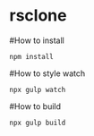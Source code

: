 # rsclone

#How to install
```
npm install
```

#How to style watch
```
npx gulp watch
```

#How to build
```
npx gulp build